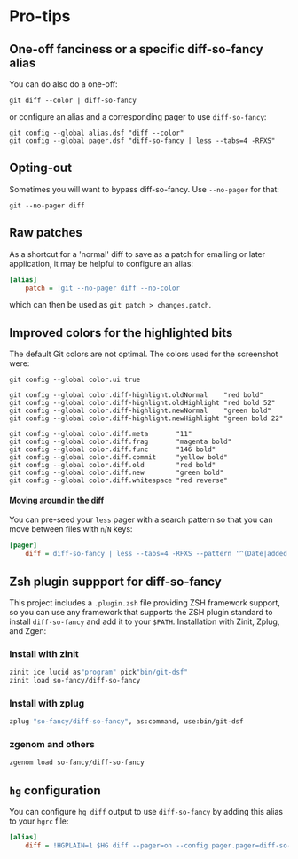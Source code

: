 # Pro-tips

## One-off fanciness or a specific diff-so-fancy alias

You can do also do a one-off:

```shell
git diff --color | diff-so-fancy
```

or configure an alias and a corresponding pager to use `diff-so-fancy`:

```shell
git config --global alias.dsf "diff --color"
git config --global pager.dsf "diff-so-fancy | less --tabs=4 -RFXS"
```

## Opting-out

Sometimes you will want to bypass diff-so-fancy. Use `--no-pager` for that:

```shell
git --no-pager diff
```

## Raw patches

As a shortcut for a 'normal' diff to save as a patch for emailing or later
application, it may be helpful to configure an alias:

```ini
[alias]
    patch = !git --no-pager diff --no-color
```

which can then be used as `git patch > changes.patch`.

## Improved colors for the highlighted bits

The default Git colors are not optimal. The colors used for the screenshot were:

```shell
git config --global color.ui true

git config --global color.diff-highlight.oldNormal    "red bold"
git config --global color.diff-highlight.oldHighlight "red bold 52"
git config --global color.diff-highlight.newNormal    "green bold"
git config --global color.diff-highlight.newHighlight "green bold 22"

git config --global color.diff.meta       "11"
git config --global color.diff.frag       "magenta bold"
git config --global color.diff.func       "146 bold"
git config --global color.diff.commit     "yellow bold"
git config --global color.diff.old        "red bold"
git config --global color.diff.new        "green bold"
git config --global color.diff.whitespace "red reverse"
```

#### Moving around in the diff

You can pre-seed your `less` pager with a search pattern so that you can move
between files with `n`/`N` keys:

```ini
[pager]
    diff = diff-so-fancy | less --tabs=4 -RFXS --pattern '^(Date|added|deleted|modified): '
```

## Zsh plugin suppport for diff-so-fancy

This project includes a `.plugin.zsh` file providing ZSH framework support, so you can use any framework that supports the ZSH plugin standard to install `diff-so-fancy` and add it to your `$PATH`. Installation with Zinit, Zplug, and Zgen:

### Install with zinit

```sh
zinit ice lucid as"program" pick"bin/git-dsf"
zinit load so-fancy/diff-so-fancy
```

### Install with zplug

```sh
zplug "so-fancy/diff-so-fancy", as:command, use:bin/git-dsf
```

### zgenom and others

```sh
zgenom load so-fancy/diff-so-fancy
```

## `hg` configuration

You can configure `hg diff` output to use `diff-so-fancy` by adding this alias
to your `hgrc` file:

```ini
[alias]
    diff = !HGPLAIN=1 $HG diff --pager=on --config pager.pager=diff-so-fancy $@
```
